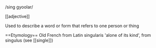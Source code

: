 /sing gyoolar/

[[adjective]]

Used to describe a word or form that refers to one person or thing

==Etymology==
Old French from Latin singularis 'alone of its kind', from singulus (see [[single]])